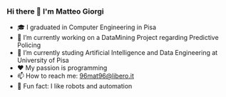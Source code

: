 ### Hi there 👋  I'm Matteo Giorgi

- 🎓 I graduated in Computer Engineering in Pisa
- 🔭 I’m currently working on a DataMining Project regarding Predictive Policing
- 🌱 I’m currently studing Artificial Intelligence and Data Engineering at University of Pisa
- ❤️ My passion is programming
- 📫 How to reach me: 96mat96@libero.it
- 🤖 Fun fact: I like robots and automation

<!-- 
**mgiorgi13/mgiorgi13** is a ✨ _special_ ✨ repository because its `README.md` (this file) appears on your GitHub profile.

Here are some ideas to get you started:

- 🔭 I’m currently working on ...
- 🌱 I’m currently learning ...
- 👯 I’m looking to collaborate on ...
- 🤔 I’m looking for help with ...
- 💬 Ask me about ...
- 📫 How to reach me: ...
- 😄 Pronouns: ...
- ⚡ Fun fact: ...
-->


